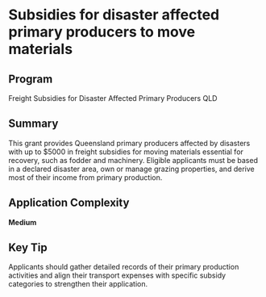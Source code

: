 # Subsidies for disaster affected primary producers to move materials
  
## Program
Freight Subsidies for Disaster Affected Primary Producers QLD

## Summary
This grant provides Queensland primary producers affected by disasters with up to $5000 in freight subsidies for moving materials essential for recovery, such as fodder and machinery. Eligible applicants must be based in a declared disaster area, own or manage grazing properties, and derive most of their income from primary production.

## Application Complexity
**Medium**

## Key Tip
Applicants should gather detailed records of their primary production activities and align their transport expenses with specific subsidy categories to strengthen their application.
